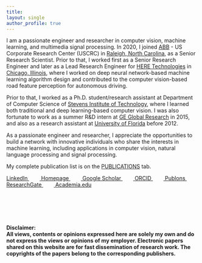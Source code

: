 ```yaml
---
title:  
layout: single
author_profile: true
---
```


I am a passionate engineer and researcher in computer vision, machine learning, and multimedia signal processing. In 2020, I joined [ABB](https://en.wikipedia.org/wiki/ABB) - US Corporate Research Center (USCRC) in [Raleigh, North Carolina](https://en.wikipedia.org/wiki/Raleigh,_North_Carolina), as a Senior Research Scientist. Prior to that, I worked first as a Senior Research Engineer and later as a Lead Research Engineer for [HERE Technologies](https://en.wikipedia.org/wiki/Here_Technologies) in [Chicago, Illinois](https://en.wikipedia.org/wiki/Chicago), where I worked on deep neural network-based machine learning algorithm design and contributed to the computer vision-based road feature perception for autonomous driving. 

Prior to that, I worked as a Ph.D. student/research assistant at Department of Computer Science of [Stevens Institute of Technology](https://en.wikipedia.org/wiki/Stevens_Institute_of_Technology), where I learned both traditional and deep learning-based computer vision. I was also fortunate to work as a summer R&D intern at [GE Global Research](https://en.wikipedia.org/wiki/GE_Global_Research) in 2015, and also as a research assistant at [University of Florida](https://en.wikipedia.org/wiki/University_of_Florida) before 2012. 

As a passionate engineer and researcher, I appreciate the opportunities to build a network with innovative individuals who share the interests in  machine learning, including applications in computer vision, natural language processing and signal processing. 

My complete publication list is on the [PUBLICATIONS](https://qilin-zhang.github.io/publications/) tab.

<!--
[[LinkedIn]](https://www.linkedin.com/in/qzhang5/), [[Homepage]](https://qilin-zhang.github.io/publications/), [[Google Scholar]](https://scholar.google.com/citations?hl=en&user=q_dBKjoAAAAJ&view_op=list_works&sortby=pubdate), [[ORCID]](https://orcid.org/0000-0002-7917-9749), [[Publons]](https://publons.com/a/1348230) 
--->
<a href="https://www.linkedin.com/in/qzhang5" itemprop="sameAs">
<i class="fa fa-fw fa-linkedin-square" aria-hidden="true"></i>LinkedIn
</a>  <a href="https://qilin-zhang.github.io/publications/" itemprop="sameAs">
<i class="fa fa-fw fa-home" aria-hidden="true"></i>Homepage
</a>  <a href="https://scholar.google.com/citations?hl=en&user=q_dBKjoAAAAJ">
<i class="fa fa-fw fa-google" aria-hidden="true"></i>Google Scholar
</a>  <a href="https://orcid.org/0000-0002-7917-9749">
<i class="fa fa-fw fa-id-badge" aria-hidden="true"></i>ORCID
</a>  <a href="https://publons.com/a/1348230">
<i class="fa fa-fw fa-product-hunt" aria-hidden="true"></i>Publons
</a>  <a href="https://www.researchgate.net/profile/Qilin-Zhang-4">
<i class="fa fa-fw fa-file-pdf-o" aria-hidden="true"></i>ResearchGate
</a>  <a href="https://abb.academia.edu/QilinZhang/Papers">
<i class="fa fa-fw fa-font" aria-hidden="true"></i>Academia.edu
</a>



<br/><br/>
<br/><br/>



**Disclaimer: \
All views, contents or opinions expressed here are solely my own and do not express the views or opinions of my employer. 
Electronic papers shared on this website are for fast dissemination of research work. The copyrights of the papers belong to the corresponding publishers.**

